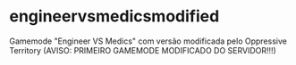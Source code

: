 # engineervsmedicsmodified
Gamemode "Engineer VS Medics" com versão modificada pelo Oppressive Territory (AVISO: PRIMEIRO GAMEMODE MODIFICADO DO SERVIDOR!!!)
